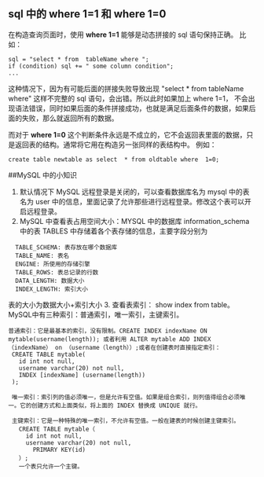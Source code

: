 ## sql 中的 where 1=1 和 where 1=0

在构造查询页面时，使用 **where 1=1** 能够是动态拼接的 sql 语句保持正确。
比如：

```
sql = "select * from  tableName where ";
if (condition) sql += " some column condition";
...

```

这种情况下，因为有可能后面的拼接失败导致出现 "select * from  tableName where" 这样不完整的 sql 语句，会出错。所以此时如果加上 where 1=1，
不会出现语法错误，同时如果后面的条件拼接成功，也就是满足后面条件的数据，如果后面的失败，那么就返回所有的数据。

而对于 **where 1=0** 这个判断条件永远是不成立的，它不会返回表里面的数据，只是返回表的结构。通常将它用在构造另一张同样的表结构中。
例如： 

```
create table newtable as select  * from oldtable where  1=0;
```

##MySQL 中的小知识
1. 默认情况下 MySQL 远程登录是关闭的，可以查看数据库名为 mysql 中的表名为 user 中的信息，里面记录了允许那些进行远程登录。修改这个表可以开启远程登录。
2. MySQL 中查看表占用空间大小：MYSQL 中的数据库 information_schema 中的表 TABLES 中存储着各个表存储的信息，主要字段分别为

```
  TABLE_SCHEMA: 表存放在哪个数据库
  TABLE_NAME: 表名
  ENGINE: 所使用的存储引擎
  TABLE_ROWS: 表总记录的行数 
  DATA_LENGTH: 数据大小
  INDEX_LENGTH: 索引大小
```
 表的大小为数据大小+索引大小
3. 查看表索引： show index from  table。MySQL中有三种索引：普通索引，唯一索引，主键索引。
 ```
 普通索引：它是最基本的索引，没有限制。CREATE INDEX indexName ON mytable(username(length)); 或者利用 ALTER mytable ADD INDEX （indexName） on （username（length））;或者在创建表时直接指定索引：
  CREATE TABLE mytable(
    id int not null,
    username varchar(20) not null,
    INDEX [indexName] (username(length))
  );
  
  唯一索引：索引列的值必须唯一，但是允许有空值。如果是组合索引，则列值得组合必须唯一。它的创建方式和上面类似，将上面的 INDEX 替换成 UNIQUE 就行。
  
  主键索引：它是一种特殊的唯一索引，不允许有空值。一般在建表的时候创建主键索引。
    CREATE TABLE mytable（
      id int not null,
      username varchar(20) not null,
        PRIMARY KEY(id)
    ）;
    一个表只允许一个主键。
 ```
